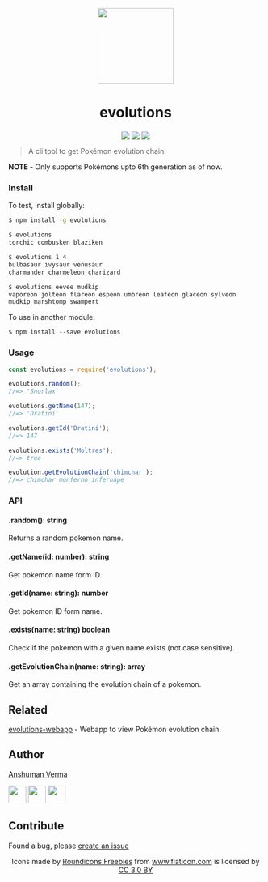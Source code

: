 <p align="center">
<img src="https://image.flaticon.com/icons/svg/188/188918.svg" align="center" width="150">
</p>


<h1 align="center">evolutions</h1>
<p align="center">
	<img src="https://img.shields.io/travis/anshumanv/evolutions.svg?style=for-the-badge" align="center">
	<img src="https://img.shields.io/npm/dt/evolutions.svg?style=for-the-badge" align="center">
	<img src="https://img.shields.io/npm/v/evolutions.svg?style=for-the-badge" align="center">
</p>

> A cli tool to get Pokémon evolution chain.

**NOTE -** Only supports Pokémons upto 6th generation as of now. 

### Install

To test, install globally:  

```sh
$ npm install -g evolutions

$ evolutions
torchic combusken blaziken

$ evolutions 1 4
bulbasaur ivysaur venusaur
charmander charmeleon charizard

$ evolutions eevee mudkip
vaporeon jolteon flareon espeon umbreon leafeon glaceon sylveon
mudkip marshtomp swampert
```


To use in another module:  

`$ npm install --save evolutions`

### Usage

```js
const evolutions = require('evolutions');

evolutions.random();
//=> 'Snorlax'

evolutions.getName(147);
//=> 'Dratini'

evolutions.getId('Dratini');
//=> 147

evolutions.exists('Moltres');
//=> true

evolution.getEvolutionChain('chimchar');
//=> chimchar monferno infernape
```


### API

#### .random(): string
Returns a random pokemon name.

#### .getName(id: number): string
Get pokemon name form ID.

#### .getId(name: string): number
Get pokemon ID form name.

#### .exists(name: string) boolean
Check if the pokemon with a given name exists (not case sensitive).

#### .getEvolutionChain(name: string): array
Get an array containing the evolution chain of a pokemon.


## Related

[evolutions-webapp](https://github.com/anshumanv/evolutions-webapp) - Webapp to view Pokémon evolution chain.


## Author

[Anshuman Verma](https://github.com/anshumanv)

[<img src="https://image.flaticon.com/icons/svg/185/185961.svg" width="35" padding="10">](https://twitter.com/Anshumaniac12)
[<img src="https://image.flaticon.com/icons/svg/185/185964.svg" width="35" padding="10">](https://linkedin.com/in/anshumanv12)
[<img src="https://image.flaticon.com/icons/svg/185/185981.svg" width="35" padding="10">](https://www.facebook.com/anshumanv12)


## Contribute

Found a bug, please [create an issue](https://github.com/anshumanv/evolutions/issues/new)

<div align="center">Icons made by <a href="https://www.flaticon.com/authors/roundicons-freebies" title="Roundicons Freebies">Roundicons Freebies</a> from <a href="https://www.flaticon.com/" title="Flaticon">www.flaticon.com</a> is licensed by <a href="http://creativecommons.org/licenses/by/3.0/" title="Creative Commons BY 3.0" target="_blank">CC 3.0 BY</a></div>
